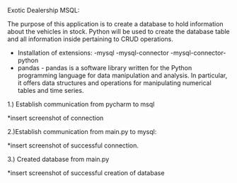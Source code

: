 Exotic Dealership MSQL:

The purpose of this application is to create a database to hold information about the vehicles in stock.
Python will be used to create the database table and all information inside pertaining to CRUD operations.

- Installation of extensions:
-mysql
-mysql-connector
-mysql-connector-python
- pandas - pandas is a software library written for the Python
programming language
for data manipulation and analysis. In particular, it offers
data structures and operations for
manipulating numerical tables and time series.


1.) Establish communication from pycharm to msql

*insert screenshot of connection

2.)Establish communication from main.py to mysql:

*insert screenshot of successful connection.

3.) Created database from main.py

*insert screenshot of successful creation of database
